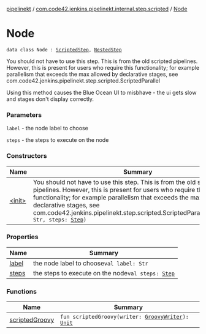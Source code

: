 [pipelinekt](../../index.md) / [com.code42.jenkins.pipelinekt.internal.step.scripted](../index.md) / [Node](./index.md)

# Node

`data class Node : `[`ScriptedStep`](../../com.code42.jenkins.pipelinekt.core.step/-scripted-step/index.md)`, `[`NestedStep`](../../com.code42.jenkins.pipelinekt.core.step/-nested-step/index.md)

You should not have to use this step.  This is from the old scripted pipelines.  However, this is present for users
who require this functionality; for example parallelism that exceeds the max allowed by declarative stages, see
com.code42.jenkins.pipelinekt.step.scripted.ScriptedParallel

Using this method causes the Blue Ocean UI to misbhave - the ui gets slow and
stages don't display correctly.

### Parameters

`label` - the node label to choose

`steps` - the steps to execute on the node

### Constructors

| Name | Summary |
|---|---|
| [&lt;init&gt;](-init-.md) | You should not have to use this step.  This is from the old scripted pipelines.  However, this is present for users who require this functionality; for example parallelism that exceeds the max allowed by declarative stages, see com.code42.jenkins.pipelinekt.step.scripted.ScriptedParallel`Node(label: Str, steps: `[`Step`](../../com.code42.jenkins.pipelinekt.core.step/-step/index.md)`)` |

### Properties

| Name | Summary |
|---|---|
| [label](label.md) | the node label to choose`val label: Str` |
| [steps](steps.md) | the steps to execute on the node`val steps: `[`Step`](../../com.code42.jenkins.pipelinekt.core.step/-step/index.md) |

### Functions

| Name | Summary |
|---|---|
| [scriptedGroovy](scripted-groovy.md) | `fun scriptedGroovy(writer: `[`GroovyWriter`](../../com.code42.jenkins.pipelinekt.core.writer/-groovy-writer/index.md)`): `[`Unit`](https://kotlinlang.org/api/latest/jvm/stdlib/kotlin/-unit/index.html) |
